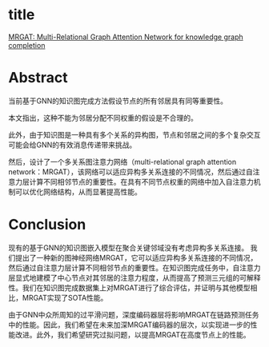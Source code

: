 # title

[MRGAT: Multi-Relational Graph Attention Network for knowledge graph completion](https://www.sciencedirect.com/science/article/abs/pii/S0893608022002714)

# Abstract

当前基于GNN的知识图完成方法假设节点的所有邻居具有同等重要性。

本文指出，这种不能为邻居分配不同权重的假设是不合理的。

此外，由于知识图是一种具有多个关系的异构图，节点和邻居之间的多个复杂交互可能会给GNN的有效消息传递带来挑战。

然后，设计了一个多关系图注意力网络（multi-relational graph attention network：MRGAT），该网络可以适应异构多关系连接的不同情况，然后通过自注意力层计算不同相邻节点的重要性。在具有不同节点权重的网络中加入自注意力机制可以优化网络结构，从而显著提高性能。

# Conclusion

现有的基于GNN的知识图嵌入模型在聚合关键邻域没有考虑异构多关系连接。
我们提出了一种新的图神经网络MRGAT，它可以适应异构多关系连接的不同情况，然后通过自注意力层计算不同相邻节点的重要性。在知识图完成任务中，自注意力层显式地建模了中心节点对其邻居的注意力程度，从而提高了预测三元组的可解释性。我们在知识图完成数据集上对MRGAT进行了综合评估，并证明与其他模型相比，MRGAT实现了SOTA性能。

由于GNN中众所周知的过平滑问题，深度编码器层将影响MRGAT在链路预测任务中的性能。因此，我们希望在未来加深MRGAT编码器的层次，以实现进一步的性能改进。此外，我们希望研究过拟问题，以提高MRGAT在高度节点上的性能。
